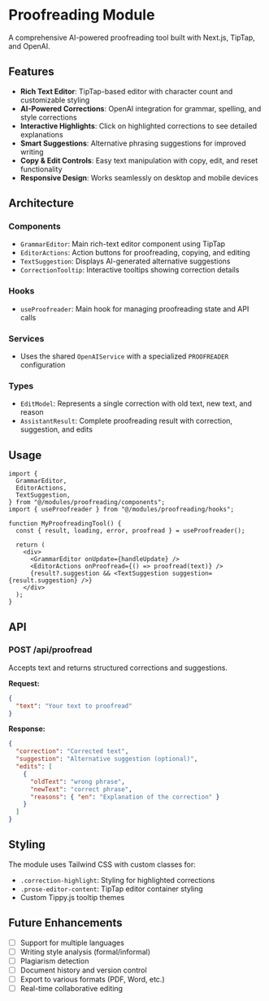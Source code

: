 # Proofreading Module

A comprehensive AI-powered proofreading tool built with Next.js, TipTap, and OpenAI.

## Features

- **Rich Text Editor**: TipTap-based editor with character count and customizable styling
- **AI-Powered Corrections**: OpenAI integration for grammar, spelling, and style corrections
- **Interactive Highlights**: Click on highlighted corrections to see detailed explanations
- **Smart Suggestions**: Alternative phrasing suggestions for improved writing
- **Copy & Edit Controls**: Easy text manipulation with copy, edit, and reset functionality
- **Responsive Design**: Works seamlessly on desktop and mobile devices

## Architecture

### Components

- `GrammarEditor`: Main rich-text editor component using TipTap
- `EditorActions`: Action buttons for proofreading, copying, and editing
- `TextSuggestion`: Displays AI-generated alternative suggestions
- `CorrectionTooltip`: Interactive tooltips showing correction details

### Hooks

- `useProofreader`: Main hook for managing proofreading state and API calls

### Services

- Uses the shared `OpenAIService` with a specialized `PROOFREADER` configuration

### Types

- `EditModel`: Represents a single correction with old text, new text, and reason
- `AssistantResult`: Complete proofreading result with correction, suggestion, and edits

## Usage

```tsx
import {
  GrammarEditor,
  EditorActions,
  TextSuggestion,
} from "@/modules/proofreading/components";
import { useProofreader } from "@/modules/proofreading/hooks";

function MyProofreadingTool() {
  const { result, loading, error, proofread } = useProofreader();

  return (
    <div>
      <GrammarEditor onUpdate={handleUpdate} />
      <EditorActions onProofread={() => proofread(text)} />
      {result?.suggestion && <TextSuggestion suggestion={result.suggestion} />}
    </div>
  );
}
```

## API

### POST /api/proofread

Accepts text and returns structured corrections and suggestions.

**Request:**

```json
{
  "text": "Your text to proofread"
}
```

**Response:**

```json
{
  "correction": "Corrected text",
  "suggestion": "Alternative suggestion (optional)",
  "edits": [
    {
      "oldText": "wrong phrase",
      "newText": "correct phrase",
      "reasons": { "en": "Explanation of the correction" }
    }
  ]
}
```

## Styling

The module uses Tailwind CSS with custom classes for:

- `.correction-highlight`: Styling for highlighted corrections
- `.prose-editor-content`: TipTap editor container styling
- Custom Tippy.js tooltip themes

## Future Enhancements

- [ ] Support for multiple languages
- [ ] Writing style analysis (formal/informal)
- [ ] Plagiarism detection
- [ ] Document history and version control
- [ ] Export to various formats (PDF, Word, etc.)
- [ ] Real-time collaborative editing
